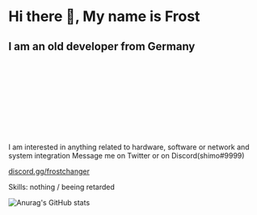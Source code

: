 

# Hi there 👋, My name is Frost
## I am an old developer from Germany
![I am an old developer from Germany](https://raw.githubusercontent.com/Wayeet/Wayeet/main/banner.gif)

I am interested in anything related to hardware, software or network and system integration
Message me on Twitter or on Discord(shimo#9999)

[discord.gg/frostchanger](https://discord.gg/frostchanger)

Skills: nothing / beeing retarded

![Anurag's GitHub stats](https://github-readme-stats.vercel.app/api?username=frostonacid&show_icons=true&count_private=true)



